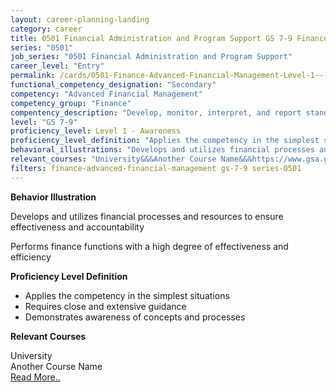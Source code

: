 ```yaml
---
layout: career-planning-landing
category: career
title: 0501 Financial Administration and Program Support GS 7-9 Finance Advanced Financial Management
series: "0501"
job_series: "0501 Financial Administration and Program Support"
career_level: "Entry"
permalink: /cards/0501-Finance-Advanced-Financial-Management-Level-1---Awareness/
functional_competency_designation: "Secondary"
competency: "Advanced Financial Management"
competency_group: "Finance"
compentency_description: "Develop, monitor, interpret, and report standardized processes/operations to ensure transparency and compliance with financial statutory, regulatory, and leadership guidance with the intent of promoting effectiveness and accountability."
level: "GS 7-9"
proficiency_level: Level 1 - Awareness
proficiency_level_definition: "Applies the competency in the simplest situations ? Requires close and extensive guidance ? Demonstrates awareness of concepts and processes"
behavioral_illustrations: "Develops and utilizes financial processes and resources to ensure effectiveness and accountability ? Performs finance functions with a high degree of effectiveness and efficiency"
relevant_courses: "University&&&Another Course Name&&&https://www.gsa.gov/ "
filters: finance-advanced-financial-management gs-7-9 series-0501
---
```


<div id="cfo-card-content-behavioral-illustrations" class="cfo-inner-card-content">
<p><b>Behavior Illustration</b></p>
<p>Develops and utilizes financial processes and resources to ensure effectiveness and accountability</p>
<p>Performs finance functions with a high degree of effectiveness and efficiency</p>
</div>

<div id="cfo-card-content-proficiency-level-definition" class="cfo-inner-card-content">
<p><b>Proficiency Level Definition</b></p>
<ul><li>Applies the competency in the simplest situations</li>
<li>Requires close and extensive guidance</li>
<li>Demonstrates awareness of concepts and processes</li>
</ul></div>

<div id="cfo-card-content-relevant-courses" class="cfo-inner-card-content">
<p><b>Relevant Courses</b></p>
<div class="cfo-courses-outer">
<div class="cfo-courses-inner">University</div>
<div class="cfo-courses-inner">Another Course Name</div>
<div class="cfo-courses-inner"><a href="https://www.gsa.gov/ ">Read More..</a></div>
</div>
</div>
